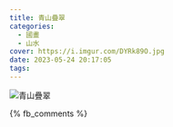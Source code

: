 ```yaml
---
title: 青山疊翠
categories:
  - 國畫
  - 山水
cover: https://i.imgur.com/DYRk89O.jpg
date: 2023-05-24 20:17:05
tags:
---
```


![青山疊翠](https://i.imgur.com/DYRk89O.jpg)

{% fb_comments %}
